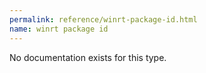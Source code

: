 ```yaml
---
permalink: reference/winrt-package-id.html
name: winrt package id
---
```


No documentation exists for this type.